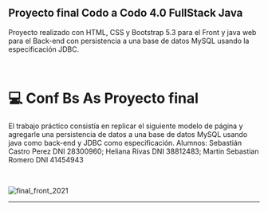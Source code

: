 ## Proyecto final Codo a Codo 4.0 FullStack Java

Proyecto realizado con HTML, CSS y Bootstrap 5.3 para el Front y java web para el Back-end con persistencia a una base de datos MySQL
usando la especificación JDBC.

<br>

# 💻 Conf Bs As Proyecto final

El trabajo práctico consistía en replicar el siguiente modelo de página y agregarle una persistencia de datos a una base de datos MySQL
usando java como back-end y JDBC como especificación.
Alumnos:
Sebastián Castro Perez DNI 28300960;
Heliana Rivas DNI 38812483; Martin Sebastian Romero DNI 41454943

<br>

![final_front_2021](https://user-images.githubusercontent.com/116129705/232880443-c69f2b41-4e6b-4f1c-be48-8afcf1ecd015.jpg)

<hr>


